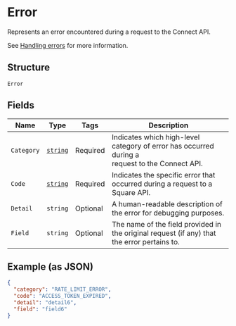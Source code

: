
# Error

Represents an error encountered during a request to the Connect API.

See [Handling errors](https://developer.squareup.com/docs/build-basics/handling-errors) for more information.

## Structure

`Error`

## Fields

| Name | Type | Tags | Description |
|  --- | --- | --- | --- |
| `Category` | [`string`](../../doc/models/error-category.md) | Required | Indicates which high-level category of error has occurred during a<br>request to the Connect API. |
| `Code` | [`string`](../../doc/models/error-code.md) | Required | Indicates the specific error that occurred during a request to a<br>Square API. |
| `Detail` | `string` | Optional | A human-readable description of the error for debugging purposes. |
| `Field` | `string` | Optional | The name of the field provided in the original request (if any) that<br>the error pertains to. |

## Example (as JSON)

```json
{
  "category": "RATE_LIMIT_ERROR",
  "code": "ACCESS_TOKEN_EXPIRED",
  "detail": "detail6",
  "field": "field6"
}
```

